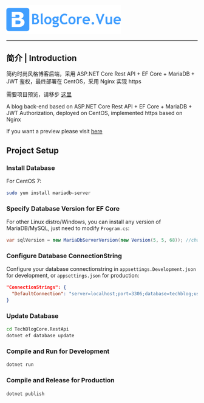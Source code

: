 <img src="https://github.com/LuckyStar04/TechBlogCore.Vue/blob/master/src/assets/logo.png" height="60%" width="60%"/>

----

## 简介 | Introduction

简约时尚风格博客后端，采用 ASP.NET Core Rest API + EF Core + MariaDB + JWT 鉴权，最终部署在 CentOS，采用 Nginx 实现 https

需要项目预览，请移步 [这里](https://lhyy2022.xyz/)

A blog back-end based on ASP.NET Core Rest API + EF Core + MariaDB + JWT Authorization, deployed on CentOS, implemented https based on Nginx

If you want a preview please visit [here](https://lhyy2022.xyz/)

## Project Setup

### Install Database

For CentOS 7:

```sh
sudo yum install mariadb-server
```

### Specify Database Version for EF Core

For other Linux distro/Windows, you can install any version of MariaDB/MySQL, just need to modify `Program.cs`:

```cs
var sqlVersion = new MariaDbServerVersion(new Version(5, 5, 68)); //change this to your database version
```

### Configure Database ConnectionString

Configure your database connectionstring in `appsettings.Development.json` for development, or `appsettings.json` for production:

```json
"ConnectionStrings": {
  "DefaultConnection": "server=localhost;port=3306;database=techblog;user=root;password=pswd"
}
```

### Update Database

```sh
cd TechBlogCore.RestApi
dotnet ef database update
```

### Compile and Run for Development

```sh
dotnet run
```

### Compile and Release for Production

```sh
dotnet publish
```
